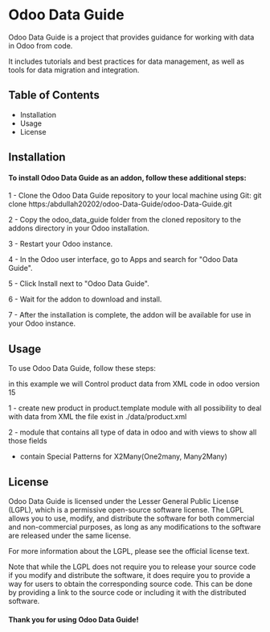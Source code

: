 # Odoo Data Guide

Odoo Data Guide is a project that provides guidance for working with data in Odoo from code.

It includes tutorials and best practices for data management, as well as tools for data migration and integration.

## Table of Contents
- Installation
- Usage
- License



## Installation

#### To install Odoo Data Guide as an addon, follow these additional steps:

1 - Clone the Odoo Data Guide repository to your local machine using Git: git clone https:/abdullah20202/odoo-Data-Guide/odoo-Data-Guide.git

2 - Copy the odoo_data_guide folder from the cloned repository to the addons directory in your Odoo installation.

3 - Restart your Odoo instance.

4 - In the Odoo user interface, go to Apps and search for "Odoo Data Guide".

5 - Click Install next to "Odoo Data Guide".

6 - Wait for the addon to download and install.

7 - After the installation is complete, the addon will be available for use in your Odoo instance.

## Usage

To use Odoo Data Guide, follow these steps:

in this example we will Control product data from XML code in odoo version 15

1 - create new product in product.template module 
with all possibility to deal with data from XML 
the file exist in ./data/product.xml

2 - module that contains all type of data in odoo and with views to show all those fields 

* contain Special Patterns for X2Many(One2many, Many2Many)


## License
Odoo Data Guide is licensed under the Lesser General Public License (LGPL), which is a permissive open-source software license. The LGPL allows you to use, modify, and distribute the software for both commercial and non-commercial purposes, as long as any modifications to the software are released under the same license.

For more information about the LGPL, please see the official license text.

Note that while the LGPL does not require you to release your source code if you modify and distribute the software, it does require you to provide a way for users to obtain the corresponding source code. This can be done by providing a link to the source code or including it with the distributed software.

#### Thank you for using Odoo Data Guide!
